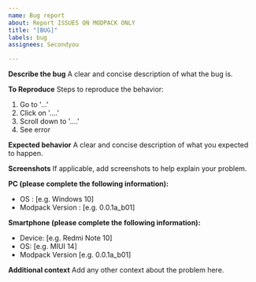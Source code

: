 ```yaml
---
name: Bug report
about: Report ISSUES ON MODPACK ONLY
title: "[BUG]"
labels: bug
assignees: Secondyou

---
```


**Describe the bug**
A clear and concise description of what the bug is.

**To Reproduce**
Steps to reproduce the behavior:
1. Go to '...'
2. Click on '....'
3. Scroll down to '....'
4. See error

**Expected behavior**
A clear and concise description of what you expected to happen.

**Screenshots**
If applicable, add screenshots to help explain your problem.

**PC (please complete the following information):**
 - OS : [e.g. Windows 10]
 - Modpack Version : [e.g. 0.0.1a_b01]

**Smartphone (please complete the following information):**
 - Device: [e.g. Redmi Note 10]
 - OS: [e.g. MIUI 14]
 -  Modpack Version [e.g. 0.0.1a_b01]

**Additional context**
Add any other context about the problem here.
